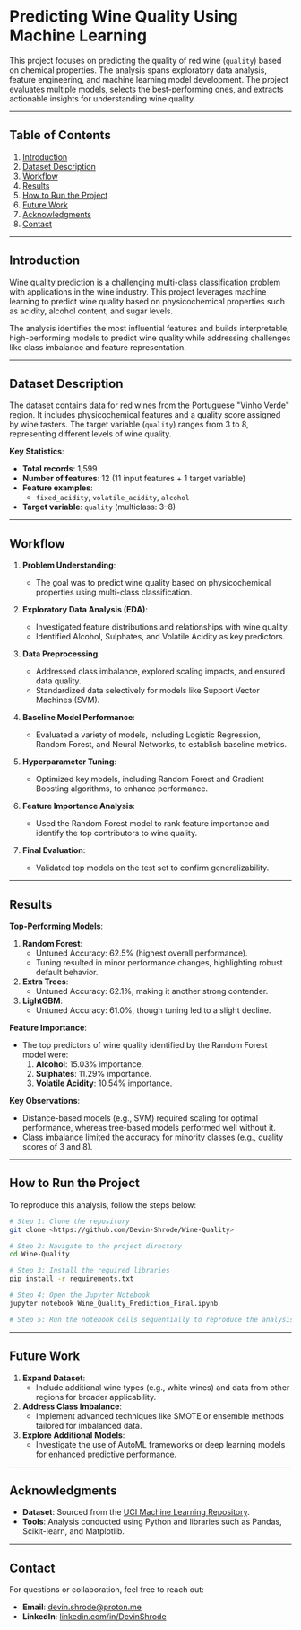 # Predicting Wine Quality Using Machine Learning

This project focuses on predicting the quality of red wine (`quality`) based on chemical properties. The analysis spans exploratory data analysis, feature engineering, and machine learning model development. The project evaluates multiple models, selects the best-performing ones, and extracts actionable insights for understanding wine quality.

---

## Table of Contents
1. [Introduction](#introduction)
2. [Dataset Description](#dataset-description)
3. [Workflow](#workflow)
4. [Results](#results)
5. [How to Run the Project](#how-to-run-the-project)
6. [Future Work](#future-work)
7. [Acknowledgments](#acknowledgments)
8. [Contact](#contact)

---

## Introduction

Wine quality prediction is a challenging multi-class classification problem with applications in the wine industry. This project leverages machine learning to predict wine quality based on physicochemical properties such as acidity, alcohol content, and sugar levels.

The analysis identifies the most influential features and builds interpretable, high-performing models to predict wine quality while addressing challenges like class imbalance and feature representation.

---

## Dataset Description

The dataset contains data for red wines from the Portuguese "Vinho Verde" region. It includes physicochemical features and a quality score assigned by wine tasters. The target variable (`quality`) ranges from 3 to 8, representing different levels of wine quality.

**Key Statistics**:
- **Total records**: 1,599
- **Number of features**: 12 (11 input features + 1 target variable)
- **Feature examples**:
  - `fixed_acidity`, `volatile_acidity`, `alcohol`
- **Target variable**: `quality` (multiclass: 3–8)

---

## Workflow

1. **Problem Understanding**:
   - The goal was to predict wine quality based on physicochemical properties using multi-class classification.

2. **Exploratory Data Analysis (EDA)**:
   - Investigated feature distributions and relationships with wine quality.
   - Identified Alcohol, Sulphates, and Volatile Acidity as key predictors.

3. **Data Preprocessing**:
   - Addressed class imbalance, explored scaling impacts, and ensured data quality.
   - Standardized data selectively for models like Support Vector Machines (SVM).

4. **Baseline Model Performance**:
   - Evaluated a variety of models, including Logistic Regression, Random Forest, and Neural Networks, to establish baseline metrics.

5. **Hyperparameter Tuning**:
   - Optimized key models, including Random Forest and Gradient Boosting algorithms, to enhance performance.

6. **Feature Importance Analysis**:
   - Used the Random Forest model to rank feature importance and identify the top contributors to wine quality.

7. **Final Evaluation**:
   - Validated top models on the test set to confirm generalizability.

---

## Results

**Top-Performing Models**:
1. **Random Forest**:
   - Untuned Accuracy: 62.5% (highest overall performance).
   - Tuning resulted in minor performance changes, highlighting robust default behavior.
2. **Extra Trees**:
   - Untuned Accuracy: 62.1%, making it another strong contender.
3. **LightGBM**:
   - Untuned Accuracy: 61.0%, though tuning led to a slight decline.

**Feature Importance**:
- The top predictors of wine quality identified by the Random Forest model were:
  1. **Alcohol**: 15.03% importance.
  2. **Sulphates**: 11.29% importance.
  3. **Volatile Acidity**: 10.54% importance.

**Key Observations**:
- Distance-based models (e.g., SVM) required scaling for optimal performance, whereas tree-based models performed well without it.
- Class imbalance limited the accuracy for minority classes (e.g., quality scores of 3 and 8).

---

## How to Run the Project

To reproduce this analysis, follow the steps below:

```bash
# Step 1: Clone the repository
git clone <https://github.com/Devin-Shrode/Wine-Quality>

# Step 2: Navigate to the project directory
cd Wine-Quality

# Step 3: Install the required libraries
pip install -r requirements.txt

# Step 4: Open the Jupyter Notebook
jupyter notebook Wine_Quality_Prediction_Final.ipynb

# Step 5: Run the notebook cells sequentially to reproduce the analysis and results.

```

---

## Future Work

1. **Expand Dataset**:
   - Include additional wine types (e.g., white wines) and data from other regions for broader applicability.
2. **Address Class Imbalance**:
   - Implement advanced techniques like SMOTE or ensemble methods tailored for imbalanced data.
3. **Explore Additional Models**:
   - Investigate the use of AutoML frameworks or deep learning models for enhanced predictive performance.

---

## Acknowledgments

- **Dataset**: Sourced from the [UCI Machine Learning Repository](https://archive.ics.uci.edu/ml/datasets/Wine+Quality).
- **Tools**: Analysis conducted using Python and libraries such as Pandas, Scikit-learn, and Matplotlib.

---

## Contact

For questions or collaboration, feel free to reach out:
- **Email**: devin.shrode@proton.me
- **LinkedIn**: [linkedin.com/in/DevinShrode](https://www.linkedin.com/in/DevinShrode)
